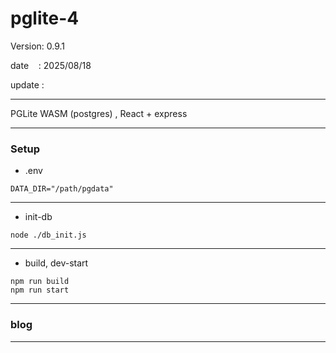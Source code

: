 # pglite-4

 Version: 0.9.1

 date    : 2025/08/18
 
 update  :

***

PGLite WASM (postgres) , React + express

***
### Setup

* .env
```
DATA_DIR="/path/pgdata"
```

***
* init-db

```
node ./db_init.js
```
***
* build, dev-start

```
npm run build
npm run start
```
***
### blog 

***

